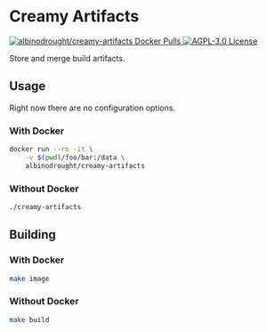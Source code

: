 # Creamy Artifacts

<a href="https://hub.docker.com/r/albinodrought/creamy-artifacts">
<img alt="albinodrought/creamy-artifacts Docker Pulls" src="https://img.shields.io/docker/pulls/albinodrought/creamy-artifacts">
</a>
<a href="https://github.com/AlbinoDrought/creamy-artifacts/blob/master/LICENSE"><img alt="AGPL-3.0 License" src="https://img.shields.io/github/license/AlbinoDrought/creamy-artifacts"></a>

Store and merge build artifacts.

## Usage

Right now there are no configuration options.

### With Docker

```sh
docker run --rm -it \
    -v $(pwd)/foo/bar:/data \
    albinodrought/creamy-artifacts
```

### Without Docker

```sh
./creamy-artifacts
```

## Building

### With Docker

```sh
make image
```

### Without Docker

```sh
make build
```
